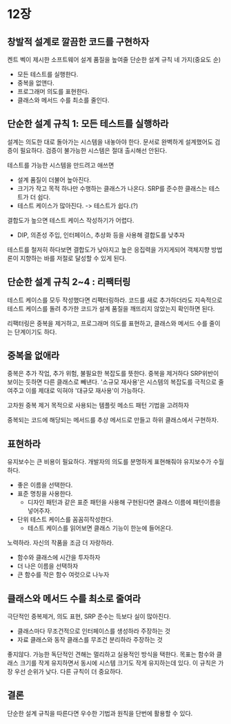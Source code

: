 # 12장

## 창발적 설계로 깔끔한 코드를 구현하자

켄트 벡이 제시한 소프트웨어 설계 품질을 높여줄 단순한 설계 규칙 네 가지(중요도 순)
- 모든 테스트를 실행한다.
- 중복을 없앤다.
- 프로그래머 의도를 표현한다.
- 클래스와 메서드 수를 최소를 줄인다.

## 단순한 설계 규칙 1: 모든 테스트를 실행하라
설계는 의도한 대로 돌아가는 시스템을 내놓아야 한다.
문서로 완벽하게 설계했어도 검증이 필요하다.
검증이 불가능한 시스템은 절대 출시해선 안된다.

테스트를 가능한 시스템을 만드려고 애쓰면
- 설계 품질이 더불어 높아진다.
- 크기가 작고 목적 하나만 수행하는 클래스가 나온다. SRP를 준수한 클래스는 테스트가 더 쉽다.
- 테스트 케이스가 많아진다. -> 테스트가 쉽다.(?)

결합도가 높으면 테스트 케이스 작성하기가 어렵다.
- DIP, 의존성 주입, 인터페이스, 추상화 등을 사용해 결합도를 낮추자

테스트를 철저히 하다보면 결합도가 낮아지고 높은 응집력을 가지게되어 객체지향 방법론이 지향하는 바를 저절로 달성할 수 있게 된다.

## 단순한 설계 규칙 2~4 : 리팩터링
테스트 케이스를 모두 작성했다면 리팩터링하라.
코드를 새로 추가하더라도 지속적으로 테스트 케이스를 돌려 추가한 코드가 설계 품질을 깨뜨리지 않았는지 확인하면 된다.

리팩터링은 중복을 제거하고, 프로그래머 의도를 표현하고, 클래스와 메서드 수를 줄이는 단계이기도 하다.

## 중복을 없애라
중복은 추가 작업, 추가 위험, 불필요한 복잡도를 뜻한다.
중복을 제거하다 SRP위반이 보이는 듯하면 다른 클래스로 빼낸다.
'소규모 재사용'은 시스템의 복잡도를 극적으로 줄여주고 이를 제대로 익혀야 '대규모 재사용'이 가능하다.

고차원 중복 제거 목적으로 사용되는 템플릿 메소드 패턴 기법을 고려하자

중복되는 코드에 해당되는 메서드를 추상 메서드로 만들고 하위 클래스에서 구현하자.

## 표현하라
유지보수는 큰 비용이 필요하다. 개발자의 의도를 분명하게 표현해줘야 유지보수가 수월하다.
- 좋은 이름을 선택한다.
- 표준 명칭을 사용한다.
  - 디자인 패턴과 같은 표준 패턴을 사용해 구현된다면 클래스 이름에 패턴이름을 넣어주자.
- 단위 테스트 케이스를 꼼꼼히작성한다.
  - 테스트 케이스를 읽어보면 클래스 기능이 한눈에 들어온다.

노력하라. 자신의 작품을 조금 더 자랑하라.
- 함수와 클래스에 시간을 투자하자
- 더 나은 이름을 선택하자
- 큰 함수를 작은 함수 여럿으로 나누자

## 클래스와 메서드 수를 최소로 줄여라
극단적인 중복제거, 의도 표현, SRP 준수는 득보다 실이 많아진다.
- 클래스마다 무조건적으로 인터페이스를 생성하라 주장하는 것
- 자료 클래스와 동작 클래스를 무조건 분리하라 주장하는 것

좋지않다. 가능한 독단적인 견해는 멀리하고 실용적인 방식을 택한다.
목표는 함수와 클래스 크기를 작게 유지하면서 동시에 시스템 크기도 작게 유지하는데 있다.
이 규칙은 가장 우선 순위가 낮다. 다른 규칙이 더 중요하다.

## 결론
단순한 설계 규칙을 따른다면 우수한 기법과 원칙을 단번에 활용할 수 있다.

